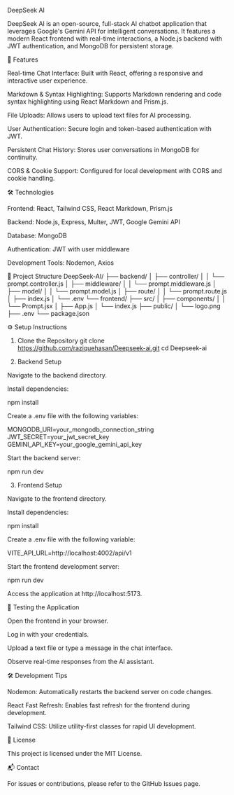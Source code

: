 DeepSeek AI

DeepSeek AI is an open-source, full-stack AI chatbot application that leverages Google's Gemini API for intelligent conversations. It features a modern React frontend with real-time interactions, a Node.js backend with JWT authentication, and MongoDB for persistent storage.

🚀 Features

Real-time Chat Interface: Built with React, offering a responsive and interactive user experience.

Markdown & Syntax Highlighting: Supports Markdown rendering and code syntax highlighting using React Markdown and Prism.js.

File Uploads: Allows users to upload text files for AI processing.

User Authentication: Secure login and token-based authentication with JWT.

Persistent Chat History: Stores user conversations in MongoDB for continuity.

CORS & Cookie Support: Configured for local development with CORS and cookie handling.

🛠️ Technologies

Frontend: React, Tailwind CSS, React Markdown, Prism.js

Backend: Node.js, Express, Multer, JWT, Google Gemini API

Database: MongoDB

Authentication: JWT with user middleware

Development Tools: Nodemon, Axios

📁 Project Structure
DeepSeek-AI/
├── backend/
│   ├── controller/
│   │   └── prompt.controller.js
│   ├── middleware/
│   │   └── prompt.middleware.js
│   ├── model/
│   │   └── prompt.model.js
│   ├── route/
│   │   └── prompt.route.js
│   ├── index.js
│   └── .env
└── frontend/
    ├── src/
    │   ├── components/
    │   │   └── Prompt.jsx
    │   ├── App.js
    │   └── index.js
    ├── public/
    │   └── logo.png
    ├── .env
    └── package.json

⚙️ Setup Instructions
1. Clone the Repository
git clone https://github.com/raziquehasan/Deepseek-ai.git
cd Deepseek-ai

2. Backend Setup

Navigate to the backend directory.

Install dependencies:

npm install


Create a .env file with the following variables:

MONGODB_URI=your_mongodb_connection_string
JWT_SECRET=your_jwt_secret_key
GEMINI_API_KEY=your_google_gemini_api_key


Start the backend server:

npm run dev

3. Frontend Setup

Navigate to the frontend directory.

Install dependencies:

npm install


Create a .env file with the following variable:

VITE_API_URL=http://localhost:4002/api/v1


Start the frontend development server:

npm run dev


Access the application at http://localhost:5173.

🧪 Testing the Application

Open the frontend in your browser.

Log in with your credentials.

Upload a text file or type a message in the chat interface.

Observe real-time responses from the AI assistant.

🛠️ Development Tips

Nodemon: Automatically restarts the backend server on code changes.

React Fast Refresh: Enables fast refresh for the frontend during development.

Tailwind CSS: Utilize utility-first classes for rapid UI development.

📄 License

This project is licensed under the MIT License.

📬 Contact

For issues or contributions, please refer to the GitHub Issues page.
